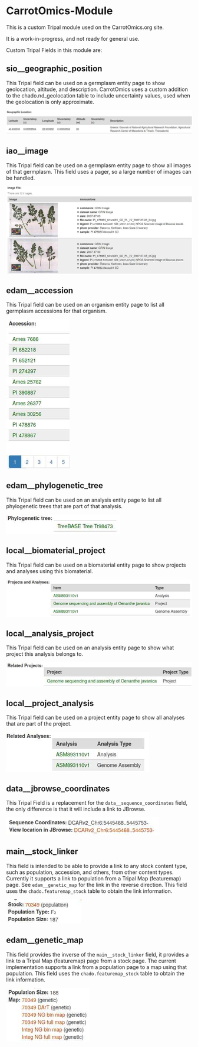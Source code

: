 CarrotOmics-Module
==================

This is a custom Tripal module used on the CarrotOmics.org site.

It is a work-in-progress, and not ready for general use.

Custom Tripal Fields in this module are:

sio__geographic_position
------------------------

This Tripal field can be used on a germplasm entity page to show geolocation,
altitude, and description. CarrotOmics uses a custom addition to the chado.nd_geolocation
table to include uncertainty values, used when the geolocation is only approximate.

![sio__geographic_position example image](/docs/sio__geographic_position_example.jpg?raw=true "Example")

iao__image
----------

This Tripal field can be used on a germplasm entity page to show all images of that
germplasm. This field uses a pager, so a large number of images can be handled.

![iao__image example image](/docs/iao__image_example.jpg?raw=true "Example")

edam__accession
---------------

This Tripal field can be used on an organism entity page to list all germplasm
accessions for that organism.

![edam__accession example image](/docs/edam__accession_example.jpg?raw=true "Example")

edam__phylogenetic_tree
-----------------------

This Tripal field can be used on an analysis entity page to list all phylogenetic
trees that are part of that analysis.

![edam__phylogenetic_tree example image](/docs/edam__phylogenetic_tree_example.jpg?raw=true "Example")


local__biomaterial_project
--------------------------

This Tripal field can be used on a biomaterial entity page to show projects and analyses
using this biomaterial.

![local__biomaterial_project example image](/docs/local__biomaterial_project_example.jpg?raw=true "Example")

local__analysis_project
-----------------------

This Tripal field can be used on an analysis entity page to show what project this
analysis belongs to.

![local__analysis_project example image](/docs/local__analysis_project_example.jpg?raw=true "Example")

local__project_analysis
-----------------------

This Tripal field can be used on a project entity page to show all analyses that
are part of the project.

![local__project_analysis example image](/docs/local__project_analysis_example.jpg?raw=true "Example")

data__jbrowse_coordinates
-------------------------

This Tripal Field is a replacement for the `data__sequence_coordinates` field,
the only difference is that it will include a link to JBrowse.

![data__jbrowse_coordinates example image](/docs/data__jbrowse_coordinates_example.jpg?raw=true "Example")

main__stock_linker
------------------

This field is intended to be able to provide a link to any stock content type, such as
population, accession, and others, from other content types. Currently it supports a
link to population from a Tripal Map (featuremap) page. See `edam__genetic_map` for the
link in the reverse direction. This field uses the `chado.featuremap_stock` table to
obtain the link information.

![main__stock_linker example image](/docs/main__stock_linker_example.jpg?raw=true "Example")

edam__genetic_map
-----------------

This field provides the inverse of the `main__stock_linker` field, it provides a link to
a Tripal Map (featuremap) page from a stock page. The current implementation supports a
link from a population page to a map using that population. This field uses the
`chado.featuremap_stock` table to obtain the link information.

![edam__genetic_map example image](/docs/edam__genetic_map_example.jpg?raw=true "Example")

